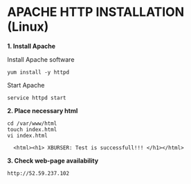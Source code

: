 # APACHE HTTP INSTALLATION (Linux)


**1. Install Apache**

Install Apache software
```
yum install -y httpd
```

Start Apache
```
service httpd start
```


**2. Place necessary html**
```
cd /var/www/html
touch index.html
vi index.html
  
  <html><h1> XBURSER: Test is successfull!!! </h1></html>
```

**3. Check web-page availability**
```
http://52.59.237.102
```




































